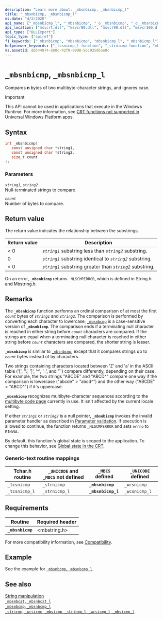 ```yaml
---
description: "Learn more about: _mbsnbicmp, _mbsnbicmp_l"
title: "_mbsnbicmp, _mbsnbicmp_l"
ms.date: "4/2/2020"
api_name: ["_mbsnbicmp_l", "_mbsnbicmp", "_o__mbsnbicmp", "_o__mbsnbicmp_l"]
api_location: ["msvcrt.dll", "msvcr80.dll", "msvcr90.dll", "msvcr100.dll", "msvcr100_clr0400.dll", "msvcr110.dll", "msvcr110_clr0400.dll", "msvcr120.dll", "msvcr120_clr0400.dll", "ucrtbase.dll", "api-ms-win-crt-multibyte-l1-1-0.dll", "api-ms-win-crt-private-l1-1-0.dll"]
api_type: ["DLLExport"]
topic_type: ["apiref"]
f1_keywords: ["_mbsnbicmp", "mbsnbicmp", "mbsnbicmp_l", "_mbsnbicmp_l"]
helpviewer_keywords: ["_tcsnicmp_l function", "_strnicmp function", "mbsnbicmp_l function", "_wcsnicmp_l function", "_mbsnbicmp function", "_mbsnbicmp_l function", "_tcsnicmp function", "_strnicmp_l function", "mbsnbicmp function", "_wcsnicmp function"]
ms.assetid: ddb44974-8b0c-42f0-90d0-56c9350bae0c
---
```

# `_mbsnbicmp`, `_mbsnbicmp_l`

Compares **n** bytes of two multibyte-character strings, and ignores case.

> [!IMPORTANT]
> This API cannot be used in applications that execute in the Windows Runtime. For more information, see [CRT functions not supported in Universal Windows Platform apps](../../cppcx/crt-functions-not-supported-in-universal-windows-platform-apps.md).

## Syntax

```C
int _mbsnbicmp(
   const unsigned char *string1,
   const unsigned char *string2,
   size_t count
);
```

### Parameters

*`string1`*, *`string2`*\
Null-terminated strings to compare.

*`count`*\
Number of bytes to compare.

## Return value

The return value indicates the relationship between the substrings.

|Return value|Description|
|------------------|-----------------|
|< 0|*`string1`* substring less than *`string2`* substring.|
|0|*`string1`* substring identical to *`string2`* substring.|
|> 0|*`string1`* substring greater than *`string2`* substring.|

On an error, **`_mbsnbicmp`** returns `_NLSCMPERROR`, which is defined in String.h and Mbstring.h.

## Remarks

The **`_mbsnbicmp`** function performs an ordinal comparison of at most the first *`count`* bytes of *`string1`* and *`string2`*. The comparison is performed by converting each character to lowercase; [`_mbsnbcmp`](mbsnbcmp-mbsnbcmp-l.md) is a case-sensitive version of **`_mbsnbicmp`**. The comparison ends if a terminating null character is reached in either string before *`count`* characters are compared. If the strings are equal when a terminating null character is reached in either string before *`count`* characters are compared, the shorter string is lesser.

**`_mbsnbicmp`**  is similar to [`_mbsnbcmp`](mbsnbcmp-mbsnbcmp-l.md), except that it compares strings up to *`count`* bytes instead of by characters.

Two strings containing characters located between 'Z' and 'a' in the ASCII table ('[', '\\', ']', '^', '_', and '\`') compare differently, depending on their case. For example, the two strings "ABCDE" and "ABCD^" compare one way if the comparison is lowercase ("abcde" > "abcd^") and the other way ("ABCDE" < "ABCD^") if it's uppercase.

**`_mbsnbicmp`** recognizes multibyte-character sequences according to the [multibyte code page](../code-pages.md) currently in use. It isn't affected by the current locale setting.

If either *`string1`* or *`string2`* is a null pointer, **`_mbsnbicmp`** invokes the invalid parameter handler as described in [Parameter validation](../parameter-validation.md). If execution is allowed to continue, the function returns `_NLSCMPERROR` and sets `errno` to `EINVAL`.

By default, this function's global state is scoped to the application. To change this behavior, see [Global state in the CRT](../global-state.md).

### Generic-text routine mappings

|Tchar.h routine|`_UNICODE` and `_MBCS` not defined|`_MBCS` defined|`_UNICODE` defined|
|---------------------|--------------------------------------|--------------------|-----------------------|
|`_tcsnicmp`|`_strnicmp`|**`_mbsnbicmp`**|`_wcsnicmp`|
|`_tcsnicmp_l`|`_strnicmp_l`|**`_mbsnbicmp_l`**|`_wcsnicmp_l`|

## Requirements

|Routine|Required header|
|-------------|---------------------|
|**`_mbsnbicmp`**|\<mbstring.h>|

For more compatibility information, see [Compatibility](../compatibility.md).

## Example

See the example for [`_mbsnbcmp`, `_mbsnbcmp_l`](mbsnbcmp-mbsnbcmp-l.md).

## See also

[String manipulation](../string-manipulation-crt.md)\
[`_mbsnbcat`, `_mbsnbcat_l`](mbsnbcat-mbsnbcat-l.md)\
[`_mbsnbcmp`, `_mbsnbcmp_l`](mbsnbcmp-mbsnbcmp-l.md)\
[`_stricmp`, `_wcsicmp`, `_mbsicmp`, `_stricmp_l`, `_wcsicmp_l`, `_mbsicmp_l`](stricmp-wcsicmp-mbsicmp-stricmp-l-wcsicmp-l-mbsicmp-l.md)
